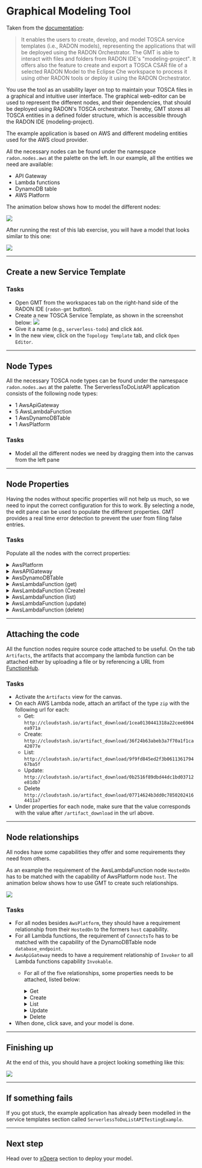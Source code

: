 
# Graphical Modeling Tool

Taken from the [documentation](https://radon-ide.readthedocs.io/en/latest/):

> It enables the users to create, develop, and model TOSCA service templates (i.e., RADON models), representing the applications that will be deployed using the RADON Orchestrator.
> The GMT is able to interact with files and folders from RADON IDE's "modeling-project".
> It offers also the feature to create and export a TOSCA CSAR file of a selected RADON Model to the Eclipse Che workspace to process it using other RADON tools or deploy it using the RADON Orchestrator.

You use the tool as an usability layer on top to maintain your TOSCA files in a graphical and intuitive user interface.
The graphical web-editor can be used to represent the different nodes, and their dependencies, that should be deployed using RADON's TOSCA orchestrator.
Thereby, GMT stores all TOSCA entities in a defined folder structure, which is accessible through the RADON IDE (modeling-project).

The example application is based on AWS and different modeling entities used for the AWS cloud provider.

All the necessary nodes can be found under the namespace `radon.nodes.aws` at the palette on the left.
In our example, all the entities we need are available:

- API Gateway
- Lambda functions
- DynamoDB table
- AWS Platform

The animation below shows how to model the different nodes:

![](img/2-ModelNodeTemplates.gif)

After running the rest of this lab exercise, you will have a model that looks similar to this one:

![](img/application-GMT2.png)

---

## Create a new Service Template

### Tasks

- Open GMT from the workspaces tab on the right-hand side of the RADON IDE (`radon-gmt` button).
- Create a new TOSCA Service Template, as shown in the screenshot below:
  ![](img/GMT-add-model.png)
- Give it a name (e.g., `serverless-todo`) and click `Add`.
- In the new view, click on the `Topology Template` tab, and click `Open Editor`.

---

## Node Types

All the necessary TOSCA node types can be found under the namespace `radon.nodes.aws` at the palette.
The ServerlessToDoListAPI application consists of the following node types:

- 1 AwsApiGateway
- 5 AwsLambdaFunction
- 1 AwsDynamoDBTable
- 1 AwsPlatform

### Tasks

- Model all the different nodes we need by dragging them into the canvas from the left pane

---

## Node Properties

Having the nodes without specific properties will not help us much, so we need to input the correct configuration for this to work.
By selecting a node, the edit pane can be used to populate the different properties.
GMT provides a real time error detection to prevent the user from filing false entries.

### Tasks

Populate all the nodes with the correct properties:

<details>
  <summary>AwsPlatform</summary>

```
displayName: "AwsPlatform"
properties:
  name: "AWS"
  region: "eu-central-1"
```

</details>

<details>
  <summary>AwsAPIGateway</summary>

```
displayName: "AwsApiGateway"
properties:
  api_title: "ServerlessToDoListAPI"
  api_version: "1.0.0"
  api_description: "a simple serverless API example"
```

</details>

<details>
  <summary>AwsDynamoDBTable</summary>

```
displayName: "ItemsTable"
properties:
  hash_key_name: "id"
  read_capacity: 1
  write_capacity: 1
  hash_key_type: "STRING"
  name: "items"
```

</details>

<details>
  <summary>AwsLambdaFunction (get)</summary>

```
displayName: "GetTodoItem"
properties:
  handler: "get.handler"
  name: "get-todo"
  runtime: "nodejs10.x"
  statement_id: "get-stmt"
  zip_file: "1cea0130441318a22cee6904ea971a"
  env_vars: {"TODOS_TABLE":"items"}
```

</details>
<details>
  <summary>AwsLambdaFunction (Create)</summary>

```
displayName: "CreateTodoItem"
properties:
  handler: "create.handler"
  name: "create-item"
  runtime: "nodejs10.x"
  statement_id: "create-stmt"
  zip_file: "36f24b63abeb3a7f70a1f1ca42077e"
  env_vars: {"TODOS_TABLE":"items"}
```

</details>

<details>
  <summary>AwsLambdaFunction (list)</summary>

```
  displayName: "ListTodoItem"
      properties:
        handler: "list.handler"
        name: "list-todos"
        runtime: "nodejs10.x"
        statement_id: "list-statement"
        zip_file: "9f9fd845ed2f3b061136179467ba5f"
        env_vars: {"TODOS_TABLE":"items"}
```

</details>

<details>
  <summary>AwsLambdaFunction (update)</summary>

```
     displayName: "UpdateTodoItem"
      properties:
        handler: "update.handler"
        name: "update-item"
        runtime: "nodejs10.x"
        statement_id: "update-stmt"
        zip_file: "0b2516f89dbd44dc1bd03712e81db7"
        env_vars: {"TODOS_TABLE":"items"}
```

</details>

<details>
  <summary>AwsLambdaFunction (delete)</summary>

```
  displayName: "DeleteTodoItem"
      properties:
        handler: "delete.handler"
        name: "delete-item"
        runtime: "nodejs10.x"
        statement_id: "delete-stmt"
        zip_file: "07714624b3dd0c78502024164411a7"
        env_vars: {"TODOS_TABLE":"items"}
```

</details>

---

## Attaching the code

All the function nodes require source code attached to be useful.
On the tab `Artifacts`, the artifacts that accompany the lambda function can be attached either by uploading a file or by referencing a URL from [FunctionHub](functionhub.md).

### Tasks

- Activate the `Artifacts` view for the canvas.
- On each AWS Lambda node, attach an artifact of the type `zip` with the following url for each:
  - Get: `http://cloudstash.io/artifact_download/1cea0130441318a22cee6904ea971a`
  - Create: `http://cloudstash.io/artifact_download/36f24b63abeb3a7f70a1f1ca42077e`
  - List: `http://cloudstash.io/artifact_download/9f9fd845ed2f3b061136179467ba5f`
  - Update: `http://cloudstash.io/artifact_download/0b2516f89dbd44dc1bd03712e81db7`
  - Delete `http://cloudstash.io/artifact_download/07714624b3dd0c78502024164411a7`
- Under properties for each node, make sure that the value corresponds with the value after `/artifact_download` in the url above.

---

## Node relationships

All nodes have some capabilities they offer and some requirements they need from others.

As an example the requirement of the AwsLambdaFunction node `HostedOn` has to be matched with the capability of AwsPlatform node `host`.
The animation below shows how to use GMT to create such relationships.

![](img/4-ModelRelationships.gif)

### Tasks

- For all nodes besides `AwsPlatform`, they should have a requirement relationship from their `HostedOn` to the formers `host` capability.
- For all Lambda functions, the requirement of `ConnectsTo` has to be matched with the capability of the DynamoDBTable node `database_endpoint`.
- `AwsApiGateway` needs to have a requirement relationship of `Invoker` to all Lambda functions capability `Invokable`.
  - For all of the five relationships, some properties needs to be attached, listed below:
    <details>
      <summary>Get</summary>

    ```
    properties:
      endpoint: "/todos/{id}"
      http_methods: "get"
    ```
    </details>
    <details>
      <summary>Create</summary>

    ```
    properties:
      endpoint: "/todos"
      http_methods: "post"
    ```

    </details>
    <details>
      <summary>List</summary>

    ```
    properties:
      endpoint: "/todos"
      http_methods: "get"
    ```

    </details>
    <details>
      <summary>Update</summary>

    ```
    properties:
      endpoint: "/todos/{id}"
      http_methods: "put"
    ```

    </details>
    <details>
      <summary>Delete</summary>

    ```
    properties:
      endpoint: "/todos/{id}"
      http_methods: "delete"
    ```

    </details>
- When done, click save, and your model is done.

---

## Finishing up

At the end of this, you should have a project looking something like this:

![](img/application-GMT2.png)

---

## If something fails

If you got stuck, the example application has already been modelled in the service templates section called `ServerlessToDoListAPITestingExample`.

---

## Next step

Head over to [xOpera](xopera.md) section to deploy your model.
